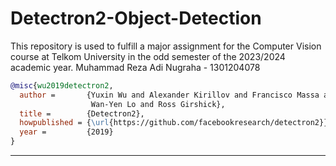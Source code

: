 # Detectron2-Object-Detection

This repository is used to fulfill a major assignment for the Computer Vision course at Telkom University in the odd semester of the 2023/2024 academic year.
Muhammad Reza Adi Nugraha - 1301204078

```BibTeX
@misc{wu2019detectron2,
  author =       {Yuxin Wu and Alexander Kirillov and Francisco Massa and
                  Wan-Yen Lo and Ross Girshick},
  title =        {Detectron2},
  howpublished = {\url{https://github.com/facebookresearch/detectron2}},
  year =         {2019}
}
```

---
